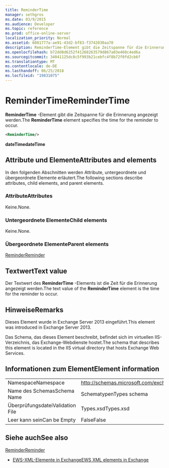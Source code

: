 ```yaml
---
title: ReminderTime
manager: sethgros
ms.date: 03/9/2015
ms.audience: Developer
ms.topic: reference
ms.prod: office-online-server
localization_priority: Normal
ms.assetid: 6081777a-ae91-43d2-bf83-f3742030aa70
description: ReminderTime-Element gibt die Zeitspanne für die Erinnerung angezeigt werden.
ms.openlocfilehash: b72dd8d6252f41268263579d867a03e460c4ed6a
ms.sourcegitcommit: 34041125dc8c5f993b21cebfc4f8b72f0fd2cb6f
ms.translationtype: MT
ms.contentlocale: de-DE
ms.lasthandoff: 06/25/2018
ms.locfileid: "19831075"
---
```

# <a name="remindertime"></a><span data-ttu-id="241a8-103">ReminderTime</span><span class="sxs-lookup"><span data-stu-id="241a8-103">ReminderTime</span></span>

<span data-ttu-id="241a8-104">**ReminderTime** -Element gibt die Zeitspanne für die Erinnerung angezeigt werden.</span><span class="sxs-lookup"><span data-stu-id="241a8-104">The **ReminderTime** element specifies the time for the reminder to occur.</span></span> 
  
```XML
<ReminderTime/>
```

 <span data-ttu-id="241a8-105">**dateTime**</span><span class="sxs-lookup"><span data-stu-id="241a8-105">**dateTime**</span></span>
## <a name="attributes-and-elements"></a><span data-ttu-id="241a8-106">Attribute und Elemente</span><span class="sxs-lookup"><span data-stu-id="241a8-106">Attributes and elements</span></span>

<span data-ttu-id="241a8-107">In den folgenden Abschnitten werden Attribute, untergeordnete und übergeordnete Elemente erläutert.</span><span class="sxs-lookup"><span data-stu-id="241a8-107">The following sections describe attributes, child elements, and parent elements.</span></span>
  
### <a name="attributes"></a><span data-ttu-id="241a8-108">Attribute</span><span class="sxs-lookup"><span data-stu-id="241a8-108">Attributes</span></span>

<span data-ttu-id="241a8-109">Keine.</span><span class="sxs-lookup"><span data-stu-id="241a8-109">None.</span></span>
  
### <a name="child-elements"></a><span data-ttu-id="241a8-110">Untergeordnete Elemente</span><span class="sxs-lookup"><span data-stu-id="241a8-110">Child elements</span></span>

<span data-ttu-id="241a8-111">Keine.</span><span class="sxs-lookup"><span data-stu-id="241a8-111">None.</span></span>
  
### <a name="parent-elements"></a><span data-ttu-id="241a8-112">Übergeordnete Elemente</span><span class="sxs-lookup"><span data-stu-id="241a8-112">Parent elements</span></span>

[<span data-ttu-id="241a8-113">Reminder</span><span class="sxs-lookup"><span data-stu-id="241a8-113">Reminder</span></span>](reminder.md)
  
## <a name="text-value"></a><span data-ttu-id="241a8-114">Textwert</span><span class="sxs-lookup"><span data-stu-id="241a8-114">Text value</span></span>

<span data-ttu-id="241a8-115">Der Textwert des **ReminderTime** -Elements ist die Zeit für die Erinnerung angezeigt werden.</span><span class="sxs-lookup"><span data-stu-id="241a8-115">The text value of the **ReminderTime** element is the time for the reminder to occur.</span></span> 
  
## <a name="remarks"></a><span data-ttu-id="241a8-116">Hinweise</span><span class="sxs-lookup"><span data-stu-id="241a8-116">Remarks</span></span>

<span data-ttu-id="241a8-117">Dieses Element wurde in Exchange Server 2013 eingeführt.</span><span class="sxs-lookup"><span data-stu-id="241a8-117">This element was introduced in Exchange Server 2013.</span></span>
  
<span data-ttu-id="241a8-118">Das Schema, das dieses Element beschreibt, befindet sich im virtuellen IIS-Verzeichnis, das Exchange-Webdienste hostet.</span><span class="sxs-lookup"><span data-stu-id="241a8-118">The schema that describes this element is located in the IIS virtual directory that hosts Exchange Web Services.</span></span>
  
## <a name="element-information"></a><span data-ttu-id="241a8-119">Informationen zum Element</span><span class="sxs-lookup"><span data-stu-id="241a8-119">Element information</span></span>

|||
|:-----|:-----|
|<span data-ttu-id="241a8-120">Namespace</span><span class="sxs-lookup"><span data-stu-id="241a8-120">Namespace</span></span>  <br/> |http://schemas.microsoft.com/exchange/services/2006/types  <br/> |
|<span data-ttu-id="241a8-121">Name des Schemas</span><span class="sxs-lookup"><span data-stu-id="241a8-121">Schema Name</span></span>  <br/> |<span data-ttu-id="241a8-122">Schematypen</span><span class="sxs-lookup"><span data-stu-id="241a8-122">Types schema</span></span>  <br/> |
|<span data-ttu-id="241a8-123">Überprüfungsdatei</span><span class="sxs-lookup"><span data-stu-id="241a8-123">Validation File</span></span>  <br/> |<span data-ttu-id="241a8-124">Types.xsd</span><span class="sxs-lookup"><span data-stu-id="241a8-124">Types.xsd</span></span>  <br/> |
|<span data-ttu-id="241a8-125">Leer kann sein</span><span class="sxs-lookup"><span data-stu-id="241a8-125">Can be Empty</span></span>  <br/> |<span data-ttu-id="241a8-126">False</span><span class="sxs-lookup"><span data-stu-id="241a8-126">False</span></span>  <br/> |
   
## <a name="see-also"></a><span data-ttu-id="241a8-127">Siehe auch</span><span class="sxs-lookup"><span data-stu-id="241a8-127">See also</span></span>



[<span data-ttu-id="241a8-128">Reminder</span><span class="sxs-lookup"><span data-stu-id="241a8-128">Reminder</span></span>](reminder.md)


- [<span data-ttu-id="241a8-129">EWS-XML-Elemente in Exchange</span><span class="sxs-lookup"><span data-stu-id="241a8-129">EWS XML elements in Exchange</span></span>](ews-xml-elements-in-exchange.md)

